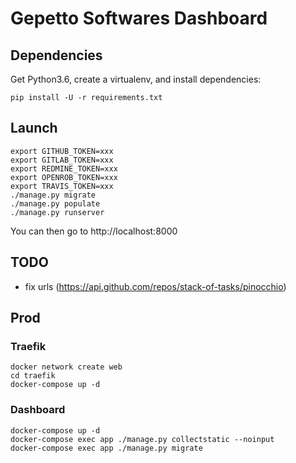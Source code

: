 # Gepetto Softwares Dashboard

## Dependencies

Get Python3.6, create a virtualenv, and install dependencies:

`pip install -U -r requirements.txt`

## Launch

```
export GITHUB_TOKEN=xxx
export GITLAB_TOKEN=xxx
export REDMINE_TOKEN=xxx
export OPENROB_TOKEN=xxx
export TRAVIS_TOKEN=xxx
./manage.py migrate
./manage.py populate
./manage.py runserver
```

You can then go to http://localhost:8000

## TODO

- fix urls (https://api.github.com/repos/stack-of-tasks/pinocchio)

## Prod

### Traefik

```
docker network create web
cd traefik
docker-compose up -d
```

### Dashboard

```
docker-compose up -d
docker-compose exec app ./manage.py collectstatic --noinput
docker-compose exec app ./manage.py migrate
```
